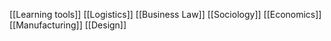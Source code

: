 [[Learning tools]]
[[Logistics]]
[[Business Law]]
[[Sociology]]
[[Economics]]
[[Manufacturing]]
[[Design]]

